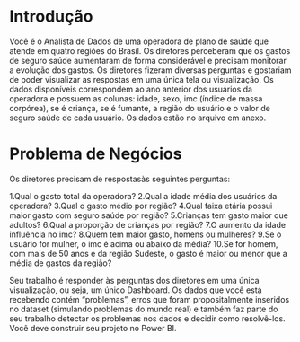
# Introdução
Você  é  o Analista de  Dados  de  uma operadora  de  plano  de  saúde  que atende em quatro regiões do Brasil. Os diretores perceberam que os gastos de seguro  saúde  aumentaram de  forma  considerável  e  precisam monitorar  a evolução dos gastos. Os diretores fizeram diversas perguntas e gostariam de poder visualizar as respostas em uma única tela ou visualização. Os  dados  disponíveis  correspondem  ao  ano  anterior  dos  usuários  da operadora e possuem as colunas: idade, sexo, imc (índice de massa corpórea), se é criança, se é fumante, a região do usuário e o valor de seguro saúde de cada usuário. Os dados estão no arquivo em anexo.

# Problema de Negócios

Os diretores precisam de respostasàs seguintes perguntas:

1.Qual o gasto total da operadora?
2.Qual a idade média dos usuários da operadora?
3.Qual o gasto médio por região?
4.Qual faixa etária possui maior gasto com seguro saúde por região?
5.Crianças tem gasto maior que adultos?
6.Qual a proporção de crianças por região?
7.O aumento da idade influência no imc?
8.Quem tem maior gasto, homens ou mulheres?
9.Se o usuário for mulher, o imc é acima ou abaixo da média?
10.Se for homem, com mais de 50 anos e da região Sudeste, o gasto é maior ou menor que a média de gastos da região?

Seu  trabalho  é  responder  às  perguntas  dos  diretores  em  uma  única visualização, ou seja, um único Dashboard. Os  dados  que  você está  recebendo  contém  “problemas”,  erros  que foram  propositalmente  inseridos  no  dataset  (simulando  problemas  do mundo real) e também faz parte do seu trabalho detectar os problemas nos dados e decidir como resolvê-los. Você deve construir seu projeto no Power BI. 
